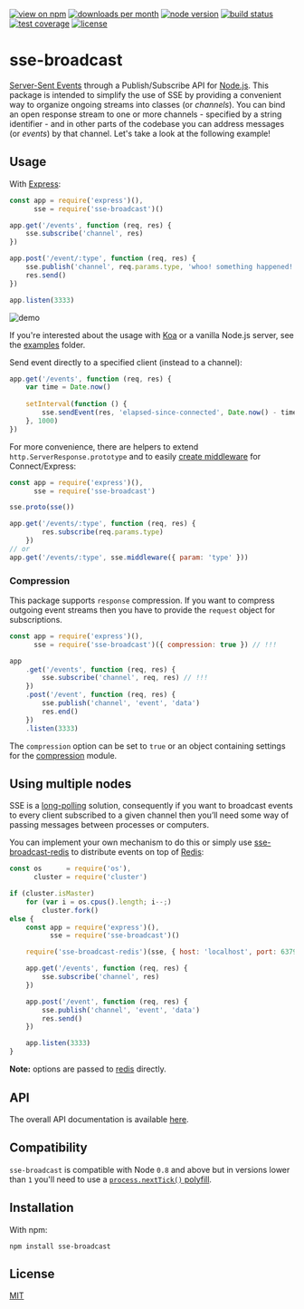 [![view on npm](http://img.shields.io/npm/v/sse-broadcast.svg?style=flat-square)](https://www.npmjs.com/package/sse-broadcast)
[![downloads per month](http://img.shields.io/npm/dm/sse-broadcast.svg?style=flat-square)](https://www.npmjs.com/package/sse-broadcast)
[![node version](https://img.shields.io/badge/node-%3E=0.8-brightgreen.svg?style=flat-square)](https://nodejs.org/download)
[![build status](https://img.shields.io/travis/schwarzkopfb/sse-broadcast.svg?style=flat-square)](https://travis-ci.org/schwarzkopfb/sse-broadcast)
[![test coverage](https://img.shields.io/coveralls/schwarzkopfb/sse-broadcast.svg?style=flat-square)](https://coveralls.io/github/schwarzkopfb/sse-broadcast)
[![license](https://img.shields.io/npm/l/sse-broadcast.svg?style=flat-square)](https://github.com/schwarzkopfb/sse-broadcast/blob/master/LICENSE)

# sse-broadcast

[Server-Sent Events](https://en.wikipedia.org/wiki/Server-sent_events) through a Publish/Subscribe API for [Node.js](https://nodejs.org/).
This package is intended to simplify the use of SSE by providing a convenient way to organize ongoing streams into classes (or _channels_).
You can bind an open response stream to one or more channels - specified by a string identifier - and in other parts of the codebase you can address messages (or _events_) by that channel. Let's take a look at the following example!

## Usage

With [Express](http://expressjs.com/):
```js
const app = require('express')(),
      sse = require('sse-broadcast')()

app.get('/events', function (req, res) {
    sse.subscribe('channel', res)
})

app.post('/event/:type', function (req, res) {
    sse.publish('channel', req.params.type, 'whoo! something happened!')
    res.send()
})

app.listen(3333)
```

![demo](/assets/demo.gif)

If you're interested about the usage with [Koa](http://koajs.com/) or
a vanilla Node.js server, see the [examples](/examples) folder.

Send event directly to a specified client (instead to a channel):
```js
app.get('/events', function (req, res) {
    var time = Date.now()
    
    setInterval(function () {
        sse.sendEvent(res, 'elapsed-since-connected', Date.now() - time)      
    }, 1000)
})
```

For more convenience, there are helpers to extend `http.ServerResponse.prototype` and to easily [create middleware](/examples/middleware.js) for Connect/Express:
```js
const app = require('express')(),
      sse = require('sse-broadcast')

sse.proto(sse())

app.get('/events/:type', function (req, res) {
        res.subscribe(req.params.type)
    })
// or
app.get('/events/:type', sse.middleware({ param: 'type' }))
```

### Compression

This package supports `response` compression.
If you want to compress outgoing event streams then you
have to provide the `request` object for subscriptions.

```js
const app = require('express')(),
      sse = require('sse-broadcast')({ compression: true }) // !!!

app
    .get('/events', function (req, res) {
        sse.subscribe('channel', req, res) // !!!
    })
    .post('/event', function (req, res) {
        sse.publish('channel', 'event', 'data')
        res.end()
    })
    .listen(3333)
```

The `compression` option can be set to `true` or an object containing settings
for the [compression](https://github.com/expressjs/compression#options) module.

## Using multiple nodes

SSE is a [long-polling](https://en.wikipedia.org/wiki/Push_technology#Long_polling) solution,
consequently if you want to broadcast events to every client subscribed to a given channel
then you’ll need some way of passing messages between processes or computers.

You can implement your own mechanism to do this or simply use [sse-broadcast-redis](https://github.com/schwarzkopfb/sse-broadcast-redis)
to distribute events on top of [Redis](http://redis.io/):

```js
const os      = require('os'),
      cluster = require('cluster')

if (cluster.isMaster)
    for (var i = os.cpus().length; i--;)
        cluster.fork()
else {
    const app = require('express')(),
          sse = require('sse-broadcast')()

    require('sse-broadcast-redis')(sse, { host: 'localhost', port: 6379 })

    app.get('/events', function (req, res) {
        sse.subscribe('channel', res)
    })

    app.post('/event', function (req, res) {
        sse.publish('channel', 'event', 'data')
        res.send()
    })

    app.listen(3333)
}
```

**Note:** options are passed to [redis](https://github.com/NodeRedis/node_redis) directly.

## API

The overall API documentation is available [here](/API.md).

## Compatibility

`sse-broadcast` is compatible with Node `0.8` and above but in versions lower than `1` you'll need to use a [`process.nextTick()` polyfill](https://npm.im/process.nexttick).

## Installation

With npm:

    npm install sse-broadcast

## License

[MIT](/LICENSE)
